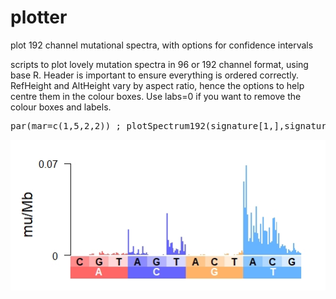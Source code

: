 # plotter
plot 192 channel mutational spectra, with options for confidence intervals

scripts to plot lovely mutation spectra in 96 or 192 channel format, using base R. Header is important to ensure everything is ordered correctly. RefHeight and AltHeight vary by aspect ratio, hence the options to help centre them in the colour boxes. Use labs=0 if you want to remove the colour boxes and labels.
<pre>
par(mar=c(1,5,2,2)) ; plotSpectrum192(signature[1,],signature_error_bars[1,],bc=baseCol,labs = 1,yUpperBound = 0.1, yLowerBound = 0,labScale = 1,ylab="mu/Mb",RefHeight=-1.1,AltHeight=-2.15)
</pre>

![alt text](https://github.com/CraigJAnderson/plotter/blob/main/example_192_spectra.jpeg)

